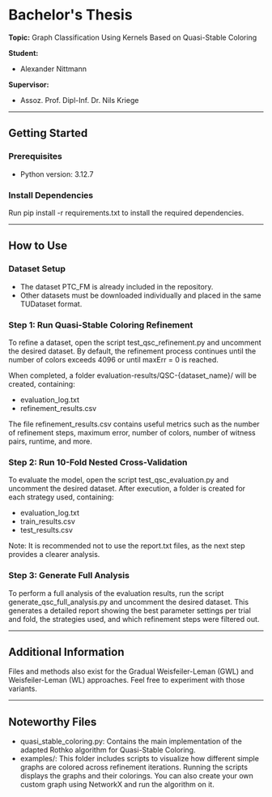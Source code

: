 # Bachelor's Thesis
**Topic:** Graph Classification Using Kernels Based on Quasi-Stable Coloring

**Student:**
- Alexander Nittmann

**Supervisor:**
- Assoz. Prof. Dipl-Inf. Dr. Nils Kriege

---

## Getting Started

### Prerequisites

- Python version: 3.12.7

### Install Dependencies

Run pip install -r requirements.txt to install the required dependencies.

---

## How to Use

### Dataset Setup

- The dataset PTC_FM is already included in the repository.
- Other datasets must be downloaded individually and placed in the same TUDataset format.

### Step 1: Run Quasi-Stable Coloring Refinement

To refine a dataset, open the script test_qsc_refinement.py and uncomment the desired dataset.
By default, the refinement process continues until the number of colors exceeds 4096 or until maxErr = 0 is reached.

When completed, a folder evaluation-results/QSC-{dataset_name}/ will be created, containing:
- evaluation_log.txt
- refinement_results.csv

The file refinement_results.csv contains useful metrics such as the number of refinement steps, maximum error, number of colors, number of witness pairs, runtime, and more.

### Step 2: Run 10-Fold Nested Cross-Validation

To evaluate the model, open the script test_qsc_evaluation.py and uncomment the desired dataset.
After execution, a folder is created for each strategy used, containing:
- evaluation_log.txt
- train_results.csv
- test_results.csv

Note: It is recommended not to use the report.txt files, as the next step provides a clearer analysis.

### Step 3: Generate Full Analysis

To perform a full analysis of the evaluation results, run the script generate_qsc_full_analysis.py and uncomment the desired dataset.
This generates a detailed report showing the best parameter settings per trial and fold, the strategies used, and which refinement steps were filtered out.

---

## Additional Information

Files and methods also exist for the Gradual Weisfeiler-Leman (GWL) and Weisfeiler-Leman (WL) approaches.
Feel free to experiment with those variants.

---

## Noteworthy Files

- quasi_stable_coloring.py: Contains the main implementation of the adapted Rothko algorithm for Quasi-Stable Coloring.
- examples/: This folder includes scripts to visualize how different simple graphs are colored across refinement iterations. Running the scripts displays the graphs and their colorings. You can also create your own custom graph using NetworkX and run the algorithm on it.
